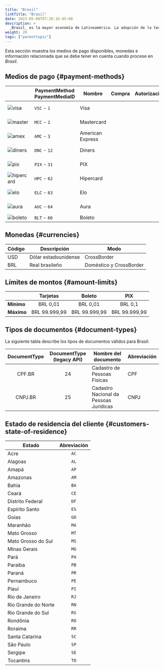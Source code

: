 ```yaml
---
title: "Brasil"
linkTitle: "Brasil"
date: 2023-05-08T07:28:16-05:00
description: >
  _Brasil_ es la mayor economía de Latinoamérica. La adopción de la tecnología digital se ha disparado en los últimos años, centrándose principalmente en comercio electrónico, pagos y banca en línea.
weight: 20
tags: ["parenttopic"]
---
```


Esta sección muestra los medios de pago disponibles, monedas e información relacionada que se debe tener en cuenta cuando procese en _Brasil_.

## Medios de pago {#payment-methods}

|  | PaymentMethod PaymentMediaID | Nombre | Compra | Autorización | Reembolso total | Reembolso parcial | Tipo |
|------|----------------------------|---------|---------|--------------|-----------------|-------------------|------|
| <img src="https://s3.amazonaws.com/gateway.prod.bamboopayment.com/payment-method-logos/Visa_CreditCard.png" alt="visa" style="min-width: 40px;" /> | `VSC` - `1` | Visa | <img src="/assets/check_mark_64.png" width="15px"/> | <img src="/assets/check_mark_64.png" width="15px"/> | <img src="/assets/check_mark_64.png" width="15px"/> | <img src="/assets/check_mark_64.png" width="15px"/> | Tarjeta de Crédito |
| <img src="https://s3.amazonaws.com/gateway.prod.bamboopayment.com/payment-method-logos/MasterCard_CreditCard.png" alt="master" style="min-width: 40px;" /> | `MCC` - `2` | Mastercard | <img src="/assets/check_mark_64.png" width="15px"/> | <img src="/assets/check_mark_64.png" width="15px"/> | <img src="/assets/check_mark_64.png" width="15px"/> | <img src="/assets/check_mark_64.png" width="15px"/> | Tarjeta de Crédito |
| <img src="https://s3.amazonaws.com/gateway.prod.bamboopayment.com/payment-method-logos/AmericanExpress_CreditCard.png" alt="amex" style="min-width: 40px;" /> | `AMC` - `3` | American Express | <img src="/assets/check_mark_64.png" width="15px"/> | <img src="/assets/check_mark_64.png" width="15px"/> | <img src="/assets/check_mark_64.png" width="15px"/> | <img src="/assets/check_mark_64.png" width="15px"/> | Tarjeta de Crédito |
| <img src="https://s3.amazonaws.com/gateway.prod.bamboopayment.com/payment-method-logos/Diners_CreditCard.png" alt="diners" style="min-width: 40px;" /> | `DNC` - `12` | Diners | <img src="/assets/check_mark_64.png" width="15px"/> | <img src="/assets/check_mark_64.png" width="15px"/> | <img src="/assets/check_mark_64.png" width="15px"/> | <img src="/assets/check_mark_64.png" width="15px"/> | Tarjeta de Crédito |
| <img src="https://s3.amazonaws.com/gateway.prod.bamboopayment.com/payment-method-logos/PIX_BankTransfer.png" alt="pix" style="min-width: 40px;" /> | `PIX` - `31` | PIX | <img src="/assets/check_mark_64.png" width="15px"/> | <img src="/assets/x_mark_64.png" width="15px"/> | <img src="/assets/check_mark_64.png" width="15px"/> | <img src="/assets/check_mark_64.png" width="15px"/> | Transferencia Bancaria |
| <img src="https://s3.amazonaws.com/gateway.prod.bamboopayment.com/payment-method-logos/Hipercard_CreditCard.png" alt="hipercard" style="min-width: 40px;" /> | `HPC` - `62` | Hipercard | <img src="/assets/check_mark_64.png" width="15px"/> | <img src="/assets/check_mark_64.png" width="15px"/> | <img src="/assets/check_mark_64.png" width="15px"/> | <img src="/assets/check_mark_64.png" width="15px"/> | Tarjeta de Crédito |
| <img src="https://s3.amazonaws.com/gateway.prod.bamboopayment.com/payment-method-logos/Elo_CreditCard.png" alt="elo" style="min-width: 40px;" /> | `ELC` - `63` | Elo | <img src="/assets/check_mark_64.png" width="15px"/> | <img src="/assets/check_mark_64.png" width="15px"/> | <img src="/assets/check_mark_64.png" width="15px"/> | <img src="/assets/check_mark_64.png" width="15px"/> | Tarjeta de Crédito |
| <img src="https://s3.amazonaws.com/gateway.prod.bamboopayment.com/payment-method-logos/Aura_CreditCard.png" alt="aura" style="min-width: 40px;" /> | `AUC` - `64` | Aura | <img src="/assets/check_mark_64.png" width="15px"/> | <img src="/assets/check_mark_64.png" width="15px"/> | <img src="/assets/check_mark_64.png" width="15px"/> | <img src="/assets/check_mark_64.png" width="15px"/> | Tarjeta de Crédito |
| <img src="https://s3.amazonaws.com/gateway.prod.bamboopayment.com/payment-method-logos/Boleto_PhysicalNetwork.png" alt="boleto" style="min-width: 40px;" /> | `BLT` - `66` | Boleto | <img src="/assets/check_mark_64.png" width="15px"/> | <img src="/assets/x_mark_64.png" width="15px"/> | <img src="/assets/x_mark_64.png" width="15px"/> | <img src="/assets/x_mark_64.png" width="15px"/> | Efectivo |


<!--| | Payment MediaId | Medio de pago | Compra | Preautorización | Reembolso total | Reembolso parcial | Tipo | Flujo |
|-----|:---:|---|:---:|:---:|:---:|:---:|-----|-----|
| <img src="https://s3.amazonaws.com/gateway.prod.bamboopayment.com/payment-method-logos/Visa_CreditCard.png" alt="visa" style="min-width: 40px;" /> | 1 | Visa | <img src="/assets/check_mark_64.png" width="15px"/> | <img src="/assets/check_mark_64.png" width="15px"/> | <img src="/assets/check_mark_64.png" width="15px"/> | <img src="/assets/check_mark_64.png" width="15px"/> | Tarjeta de crédito | API |
| <img src="https://s3.amazonaws.com/gateway.prod.bamboopayment.com/payment-method-logos/MasterCard_CreditCard.png" alt="master" style="min-width: 40px;" /> | 2 | Mastercard | <img src="/assets/check_mark_64.png" width="15px"/> | <img src="/assets/check_mark_64.png" width="15px"/> | <img src="/assets/check_mark_64.png" width="15px"/> | <img src="/assets/check_mark_64.png" width="15px"/> | Tarjeta de crédito | API |
| <img src="https://s3.amazonaws.com/gateway.prod.bamboopayment.com/payment-method-logos/AmericanExpress_CreditCard.png" alt="amex" style="min-width: 40px;" /> | 3 | American Express | <img src="/assets/check_mark_64.png" width="15px"/> | <img src="/assets/check_mark_64.png" width="15px"/> | <img src="/assets/check_mark_64.png" width="15px"/> | <img src="/assets/check_mark_64.png" width="15px"/> | Tarjeta de crédito | API |
| <img src="https://s3.amazonaws.com/gateway.prod.bamboopayment.com/payment-method-logos/Diners_CreditCard.png" alt="amex" style="min-width: 40px;" /> | 12 | Diners | <img src="/assets/check_mark_64.png" width="15px"/> | <img src="/assets/check_mark_64.png" width="15px"/> | <img src="/assets/check_mark_64.png" width="15px"/> | <img src="/assets/check_mark_64.png" width="15px"/> | Tarjeta de crédito | API |
| <img src="https://s3.amazonaws.com/gateway.prod.bamboopayment.com/payment-method-logos/PIX_BankTransfer.png" alt="pix" style="min-width: 40px;" /> | 31 | PIX | <img src="/assets/check_mark_64.png" width="15px"/> | <img src="/assets/x_mark_64.png" width="15px"/> | <img src="/assets/check_mark_64.png" width="15px"/> | <img src="/assets/check_mark_64.png" width="15px"/> | Transferencia Bancaria | API
| <img src="https://s3.amazonaws.com/gateway.prod.bamboopayment.com/payment-method-logos/Hipercard_CreditCard.png" alt="amex" style="min-width: 40px;" /> | 62 | Hipercard | <img src="/assets/check_mark_64.png" width="15px"/> | <img src="/assets/check_mark_64.png" width="15px"/> | <img src="/assets/check_mark_64.png" width="15px"/> | <img src="/assets/check_mark_64.png" width="15px"/> | Tarjeta de crédito | API |
| <img src="https://s3.amazonaws.com/gateway.prod.bamboopayment.com/payment-method-logos/Elo_CreditCard.png" alt="amex" style="min-width: 40px;" /> | 63 | Elo | <img src="/assets/check_mark_64.png" width="15px"/> | <img src="/assets/check_mark_64.png" width="15px"/> | <img src="/assets/check_mark_64.png" width="15px"/> | <img src="/assets/check_mark_64.png" width="15px"/> | Tarjeta de crédito | API |
| <img src="https://s3.amazonaws.com/gateway.prod.bamboopayment.com/payment-method-logos/Aura_CreditCard.png" alt="amex" style="min-width: 40px;" /> | 64 | Aura | <img src="/assets/check_mark_64.png" width="15px"/> | <img src="/assets/check_mark_64.png" width="15px"/> | <img src="/assets/check_mark_64.png" width="15px"/> | <img src="/assets/check_mark_64.png" width="15px"/> | Tarjeta de crédito | API |
| <img src="https://s3.amazonaws.com/gateway.prod.bamboopayment.com/payment-method-logos/Boleto_PhysicalNetwork.png" alt="boleto" style="min-width: 40px;" /> | 66 | Boleto | <img src="/assets/check_mark_64.png" width="15px"/> | <img src="/assets/x_mark_64.png" width="15px"/> | <img src="/assets/x_mark_64.png" width="15px"/> | <img src="/assets/x_mark_64.png" width="15px"/> | Efectivo | API |-->

## Monedas {#currencies}

| Código | Descripción          | Modo                     |
|--------|----------------------|--------------------------|
| USD    | Dólar estadounidense | CrossBorder              |
| BRL    | Real brasileño       | Doméstico y CrossBorder |

## Límites de montos {#amount-limits}

|  | Tarjetas | Boleto | PIX |
|---|:---:|:---:|:---:|
| **Mínimo**  | BRL 0,01 | BRL 0,01 | BRL 0,1 |
| **Máximo** | BRL 99.999,99 | BRL 99.999,99 | BRL 99.999,99 |

## Tipos de documentos {#document-types}
La siguiente tabla describe los tipos de documentos válidos para Brasil:

| DocumentType | DocumentType (legacy API) | Nombre del documento                   | Abreviación |
|:-------------:|:-------------------:|----------------------------------------|--------------|
| CPF.BR        | 24                  | Cadastro de Pessoas Físicas            | CPF          |
| CNPJ.BR       | 25                  | Cadastro Nacional da Pessoas Jurídicas | CNPJ         |

## Estado de residencia del cliente {#customers-state-of-residence}

<div id="shortTable"></div>

| Estado | Abreviación |
|---|:-:|
| Acre | `AC` |
| Alagoas | `AL` |
| Amapá | `AP` |
| Amazonas | `AM` |
| Bahia | `BA` |
| Ceará | `CE` |
| Distrito Federal | `DF` |
| Espírito Santo | `ES` |
| Goias | `GO` |
| Maranhão | `MA` |
| Mato Grosso | `MT` |
| Mato Grosso do Sul | `MS` |
| Minas Gerais | `MG` |
| Pará | `PA` |
| Paraíba | `PB` |
| Paraná | `PR` |
| Pernambuco | `PE` |
| Piauí | `PI` |
| Rio de Janeiro | `RJ` |
| Rio Grande do Norte | `RN` |
| Rio Grande do Sul | `RS` |
| Rondônia | `RO` |
| Roraima | `RR` |
| Santa Catarina | `SC` |
| São Paulo | `SP` |
| Sergipe | `SE` |
| Tocantins | `TO` |